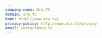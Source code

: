 ```yaml
---
company-name: Ora.TV
domain: ora.tv
home: http://www.ora.tv/
privacy-policy: http://www.ora.tv/privacy
email: contact@ora.tv
---
```




